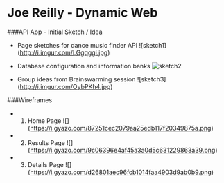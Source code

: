# Joe Reilly - Dynamic Web

###API App - Initial Sketch / Idea

- Page sketches for dance music finder API
![sketch1] (http://i.imgur.com/LGgqggi.jpg)

- Database configuration and information banks
![sketch2](http://i.imgur.com/KgoWCx4.jpg)

- Group ideas from Brainswarming session
![sketch3] (http://i.imgur.com/OybPKh4.jpg)

###Wireframes
- 1. Home Page
![] (https://i.gyazo.com/87251cec2079aa25edb117f20349875a.png)
- 2. Results Page
![] (https://i.gyazo.com/9c06396e4af45a3a0d5c631229863a39.png)
- 3. Details Page
![] (https://i.gyazo.com/d26801aec96fcb1014faa4903d9ab0b9.png)
